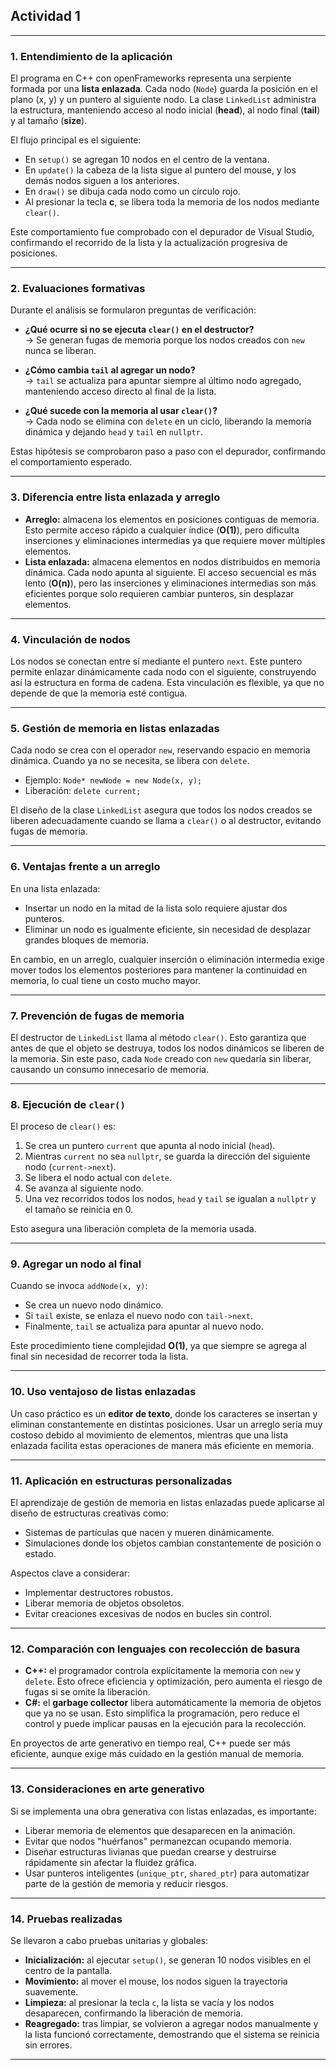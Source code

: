 ## **Actividad 1**

---

### 1. Entendimiento de la aplicación  
El programa en C++ con openFrameworks representa una serpiente formada por una **lista enlazada**. Cada nodo (`Node`) guarda la posición en el plano (x, y) y un puntero al siguiente nodo. La clase `LinkedList` administra la estructura, manteniendo acceso al nodo inicial (**head**), al nodo final (**tail**) y al tamaño (**size**).  

El flujo principal es el siguiente:  
- En `setup()` se agregan 10 nodos en el centro de la ventana.  
- En `update()` la cabeza de la lista sigue al puntero del mouse, y los demás nodos siguen a los anteriores.  
- En `draw()` se dibuja cada nodo como un círculo rojo.  
- Al presionar la tecla **c**, se libera toda la memoria de los nodos mediante `clear()`.  

Este comportamiento fue comprobado con el depurador de Visual Studio, confirmando el recorrido de la lista y la actualización progresiva de posiciones.

---

### 2. Evaluaciones formativas  
Durante el análisis se formularon preguntas de verificación:  

- **¿Qué ocurre si no se ejecuta `clear()` en el destructor?**  
  → Se generan fugas de memoria porque los nodos creados con `new` nunca se liberan.  

- **¿Cómo cambia `tail` al agregar un nodo?**  
  → `tail` se actualiza para apuntar siempre al último nodo agregado, manteniendo acceso directo al final de la lista.  

- **¿Qué sucede con la memoria al usar `clear()`?**  
  → Cada nodo se elimina con `delete` en un ciclo, liberando la memoria dinámica y dejando `head` y `tail` en `nullptr`.  

Estas hipótesis se comprobaron paso a paso con el depurador, confirmando el comportamiento esperado.

---

### 3. Diferencia entre lista enlazada y arreglo  
- **Arreglo:** almacena los elementos en posiciones contiguas de memoria. Esto permite acceso rápido a cualquier índice (**O(1)**), pero dificulta inserciones y eliminaciones intermedias ya que requiere mover múltiples elementos.  
- **Lista enlazada:** almacena elementos en nodos distribuidos en memoria dinámica. Cada nodo apunta al siguiente. El acceso secuencial es más lento (**O(n)**), pero las inserciones y eliminaciones intermedias son más eficientes porque solo requieren cambiar punteros, sin desplazar elementos.  

---

### 4. Vinculación de nodos  
Los nodos se conectan entre sí mediante el puntero `next`. Este puntero permite enlazar dinámicamente cada nodo con el siguiente, construyendo así la estructura en forma de cadena. Esta vinculación es flexible, ya que no depende de que la memoria esté contigua.

---

### 5. Gestión de memoria en listas enlazadas  
Cada nodo se crea con el operador `new`, reservando espacio en memoria dinámica. Cuando ya no se necesita, se libera con `delete`.  
- Ejemplo: `Node* newNode = new Node(x, y);`  
- Liberación: `delete current;`  

El diseño de la clase `LinkedList` asegura que todos los nodos creados se liberen adecuadamente cuando se llama a `clear()` o al destructor, evitando fugas de memoria.

---

### 6. Ventajas frente a un arreglo  
En una lista enlazada:  
- Insertar un nodo en la mitad de la lista solo requiere ajustar dos punteros.  
- Eliminar un nodo es igualmente eficiente, sin necesidad de desplazar grandes bloques de memoria.  

En cambio, en un arreglo, cualquier inserción o eliminación intermedia exige mover todos los elementos posteriores para mantener la continuidad en memoria, lo cual tiene un costo mucho mayor.

---

### 7. Prevención de fugas de memoria  
El destructor de `LinkedList` llama al método `clear()`. Esto garantiza que antes de que el objeto se destruya, todos los nodos dinámicos se liberen de la memoria. Sin este paso, cada `Node` creado con `new` quedaría sin liberar, causando un consumo innecesario de memoria.

---

### 8. Ejecución de `clear()`  
El proceso de `clear()` es:  
1. Se crea un puntero `current` que apunta al nodo inicial (`head`).  
2. Mientras `current` no sea `nullptr`, se guarda la dirección del siguiente nodo (`current->next`).  
3. Se libera el nodo actual con `delete`.  
4. Se avanza al siguiente nodo.  
5. Una vez recorridos todos los nodos, `head` y `tail` se igualan a `nullptr` y el tamaño se reinicia en 0.  

Esto asegura una liberación completa de la memoria usada.

---

### 9. Agregar un nodo al final  
Cuando se invoca `addNode(x, y)`:  
- Se crea un nuevo nodo dinámico.  
- Si `tail` existe, se enlaza el nuevo nodo con `tail->next`.  
- Finalmente, `tail` se actualiza para apuntar al nuevo nodo.  

Este procedimiento tiene complejidad **O(1)**, ya que siempre se agrega al final sin necesidad de recorrer toda la lista.

---

### 10. Uso ventajoso de listas enlazadas  
Un caso práctico es un **editor de texto**, donde los caracteres se insertan y eliminan constantemente en distintas posiciones. Usar un arreglo sería muy costoso debido al movimiento de elementos, mientras que una lista enlazada facilita estas operaciones de manera más eficiente en memoria.

---

### 11. Aplicación en estructuras personalizadas  
El aprendizaje de gestión de memoria en listas enlazadas puede aplicarse al diseño de estructuras creativas como:  
- Sistemas de partículas que nacen y mueren dinámicamente.  
- Simulaciones donde los objetos cambian constantemente de posición o estado.  

Aspectos clave a considerar:  
- Implementar destructores robustos.  
- Liberar memoria de objetos obsoletos.  
- Evitar creaciones excesivas de nodos en bucles sin control.

---

### 12. Comparación con lenguajes con recolección de basura  
- **C++:** el programador controla explícitamente la memoria con `new` y `delete`. Esto ofrece eficiencia y optimización, pero aumenta el riesgo de fugas si se omite la liberación.  
- **C#:** el **garbage collector** libera automáticamente la memoria de objetos que ya no se usan. Esto simplifica la programación, pero reduce el control y puede implicar pausas en la ejecución para la recolección.  

En proyectos de arte generativo en tiempo real, C++ puede ser más eficiente, aunque exige más cuidado en la gestión manual de memoria.

---

### 13. Consideraciones en arte generativo  
Si se implementa una obra generativa con listas enlazadas, es importante:  
- Liberar memoria de elementos que desaparecen en la animación.  
- Evitar que nodos "huérfanos" permanezcan ocupando memoria.  
- Diseñar estructuras livianas que puedan crearse y destruirse rápidamente sin afectar la fluidez gráfica.  
- Usar punteros inteligentes (`unique_ptr`, `shared_ptr`) para automatizar parte de la gestión de memoria y reducir riesgos.  

---

### 14. Pruebas realizadas  
Se llevaron a cabo pruebas unitarias y globales:  

- **Inicialización:** al ejecutar `setup()`, se generan 10 nodos visibles en el centro de la pantalla.  
- **Movimiento:** al mover el mouse, los nodos siguen la trayectoria suavemente.  
- **Limpieza:** al presionar la tecla `c`, la lista se vacía y los nodos desaparecen, confirmando la liberación de memoria.  
- **Reagregado:** tras limpiar, se volvieron a agregar nodos manualmente y la lista funcionó correctamente, demostrando que el sistema se reinicia sin errores.  

---